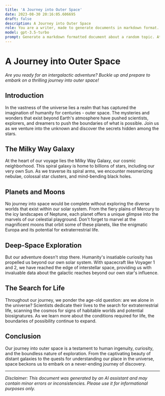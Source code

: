 ```yaml
---
title: 'A Journey into Outer Space'
date: 2023-08-30 20:16:05.606695
draft: false
description: A Journey into Outer Space
role: You are a writer, made to generate documents in markdown format. It is very important that all of the documents you generate are in valid markdown format.
model: gpt-3.5-turbo
prompt: Generate a markdown formatted document about a random topic. At the bottom, include a disclaimer explaining that the document was generated by you. The first line of the document should be the title. Make sure that the entire document is in proper markdown format, using a mix of various tags to make the document visually appealing.
---
```


# A Journey into Outer Space

*Are you ready for an intergalactic adventure? Buckle up and prepare to embark on a thrilling journey into outer space!*

## Introduction

In the vastness of the universe lies a realm that has captured the imagination of humanity for centuries - outer space. The mysteries and wonders that exist beyond Earth's atmosphere have pushed scientists, explorers, and dreamers to push the boundaries of what is possible. Join us as we venture into the unknown and discover the secrets hidden among the stars.

## The Milky Way Galaxy

At the heart of our voyage lies the Milky Way Galaxy, our cosmic neighborhood. This spiral galaxy is home to billions of stars, including our very own Sun. As we traverse its spiral arms, we encounter mesmerizing nebulae, colossal star clusters, and mind-bending black holes.

## Planets and Moons

No journey into space would be complete without exploring the diverse worlds that exist within our solar system. From the fiery plains of Mercury to the icy landscapes of Neptune, each planet offers a unique glimpse into the marvels of our celestial playground. Don't forget to marvel at the magnificent moons that orbit some of these planets, like the enigmatic Europa and its potential for extraterrestrial life.

## Deep-Space Exploration

But our adventure doesn't stop there. Humanity's insatiable curiosity has propelled us beyond our own solar system. With spacecraft like Voyager 1 and 2, we have reached the edge of interstellar space, providing us with invaluable data about the galactic reaches beyond our own star's influence.

## The Search for Life

Throughout our journey, we ponder the age-old question: are we alone in the universe? Scientists dedicate their lives to the search for extraterrestrial life, scanning the cosmos for signs of habitable worlds and potential biosignatures. As we learn more about the conditions required for life, the boundaries of possibility continue to expand.

## Conclusion

Our journey into outer space is a testament to human ingenuity, curiosity, and the boundless nature of exploration. From the captivating beauty of distant galaxies to the quests for understanding our place in the universe, space beckons us to embark on a never-ending journey of discovery.

---

*Disclaimer: This document was generated by an AI assistant and may contain minor errors or inconsistencies. Please use it for informational purposes only.*